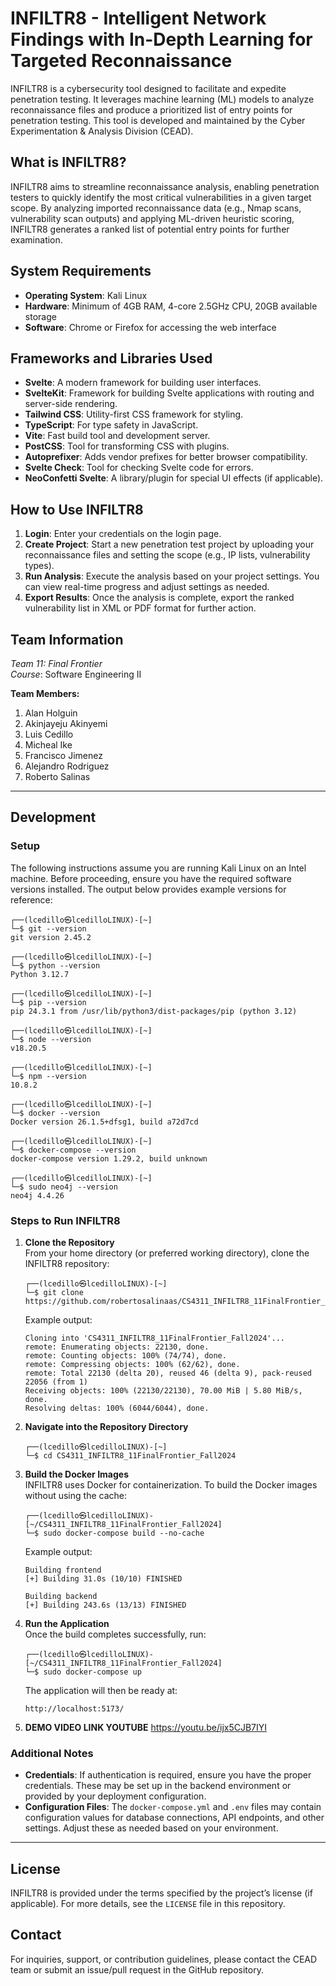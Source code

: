 # INFILTR8 - Intelligent Network Findings with In-Depth Learning for Targeted Reconnaissance

INFILTR8 is a cybersecurity tool designed to facilitate and expedite penetration testing. It leverages machine learning (ML) models to analyze reconnaissance files and produce a prioritized list of entry points for penetration testing. This tool is developed and maintained by the Cyber Experimentation & Analysis Division (CEAD).

## What is INFILTR8?

INFILTR8 aims to streamline reconnaissance analysis, enabling penetration testers to quickly identify the most critical vulnerabilities in a given target scope. By analyzing imported reconnaissance data (e.g., Nmap scans, vulnerability scan outputs) and applying ML-driven heuristic scoring, INFILTR8 generates a ranked list of potential entry points for further examination.

## System Requirements

- **Operating System**: Kali Linux
- **Hardware**: Minimum of 4GB RAM, 4-core 2.5GHz CPU, 20GB available storage
- **Software**: Chrome or Firefox for accessing the web interface

## Frameworks and Libraries Used

- **Svelte**: A modern framework for building user interfaces.
- **SvelteKit**: Framework for building Svelte applications with routing and server-side rendering.
- **Tailwind CSS**: Utility-first CSS framework for styling.
- **TypeScript**: For type safety in JavaScript.
- **Vite**: Fast build tool and development server.
- **PostCSS**: Tool for transforming CSS with plugins.
- **Autoprefixer**: Adds vendor prefixes for better browser compatibility.
- **Svelte Check**: Tool for checking Svelte code for errors.
- **NeoConfetti Svelte**: A library/plugin for special UI effects (if applicable).

## How to Use INFILTR8

1. **Login**: Enter your credentials on the login page.
2. **Create Project**: Start a new penetration test project by uploading your reconnaissance files and setting the scope (e.g., IP lists, vulnerability types).
3. **Run Analysis**: Execute the analysis based on your project settings. You can view real-time progress and adjust settings as needed.
4. **Export Results**: Once the analysis is complete, export the ranked vulnerability list in XML or PDF format for further action.

## Team Information

*Team 11: Final Frontier*  
*Course*: Software Engineering II

**Team Members:**
1. Alan Holguin
2. Akinjayeju Akinyemi
3. Luis Cedillo
4. Micheal Ike
5. Francisco Jimenez
6. Alejandro Rodriguez
7. Roberto Salinas

---

## Development

### Setup

The following instructions assume you are running Kali Linux on an Intel machine. Before proceeding, ensure you have the required software versions installed. The output below provides example versions for reference:

    ┌──(lcedillo㉿lcedilloLINUX)-[~]
    └─$ git --version
    git version 2.45.2

    ┌──(lcedillo㉿lcedilloLINUX)-[~]
    └─$ python --version
    Python 3.12.7

    ┌──(lcedillo㉿lcedilloLINUX)-[~]
    └─$ pip --version
    pip 24.3.1 from /usr/lib/python3/dist-packages/pip (python 3.12)

    ┌──(lcedillo㉿lcedilloLINUX)-[~]
    └─$ node --version
    v18.20.5

    ┌──(lcedillo㉿lcedilloLINUX)-[~]
    └─$ npm --version
    10.8.2

    ┌──(lcedillo㉿lcedilloLINUX)-[~]
    └─$ docker --version
    Docker version 26.1.5+dfsg1, build a72d7cd

    ┌──(lcedillo㉿lcedilloLINUX)-[~]
    └─$ docker-compose --version
    docker-compose version 1.29.2, build unknown

    ┌──(lcedillo㉿lcedilloLINUX)-[~]
    └─$ sudo neo4j --version
    neo4j 4.4.26

### Steps to Run INFILTR8

1. **Clone the Repository**  
   From your home directory (or preferred working directory), clone the INFILTR8 repository:

       ┌──(lcedillo㉿lcedilloLINUX)-[~]
       └─$ git clone https://github.com/robertosalinaas/CS4311_INFILTR8_11FinalFrontier_Fall2024.git

   Example output:

       Cloning into 'CS4311_INFILTR8_11FinalFrontier_Fall2024'...
       remote: Enumerating objects: 22130, done.
       remote: Counting objects: 100% (74/74), done.
       remote: Compressing objects: 100% (62/62), done.
       remote: Total 22130 (delta 20), reused 46 (delta 9), pack-reused 22056 (from 1)
       Receiving objects: 100% (22130/22130), 70.00 MiB | 5.80 MiB/s, done.
       Resolving deltas: 100% (6044/6044), done.

2. **Navigate into the Repository Directory**  

       ┌──(lcedillo㉿lcedilloLINUX)-[~]
       └─$ cd CS4311_INFILTR8_11FinalFrontier_Fall2024

3. **Build the Docker Images**  
   INFILTR8 uses Docker for containerization. To build the Docker images without using the cache:

       ┌──(lcedillo㉿lcedilloLINUX)-[~/CS4311_INFILTR8_11FinalFrontier_Fall2024]
       └─$ sudo docker-compose build --no-cache

   Example output:

       Building frontend
       [+] Building 31.0s (10/10) FINISHED 

       Building backend
       [+] Building 243.6s (13/13) FINISHED

4. **Run the Application**  
   Once the build completes successfully, run:

       ┌──(lcedillo㉿lcedilloLINUX)-[~/CS4311_INFILTR8_11FinalFrontier_Fall2024]
       └─$ sudo docker-compose up

   The application will then be ready at:

       http://localhost:5173/

5. **DEMO VIDEO LINK YOUTUBE**
    https://youtu.be/ijx5CJB7IYI

### Additional Notes

- **Credentials**: If authentication is required, ensure you have the proper credentials. These may be set up in the backend environment or provided by your deployment configuration.
- **Configuration Files**: The `docker-compose.yml` and `.env` files may contain configuration values for database connections, API endpoints, and other settings. Adjust these as needed based on your environment.

---

## License

INFILTR8 is provided under the terms specified by the project’s license (if applicable). For more details, see the `LICENSE` file in this repository.

## Contact

For inquiries, support, or contribution guidelines, please contact the CEAD team or submit an issue/pull request in the GitHub repository.
